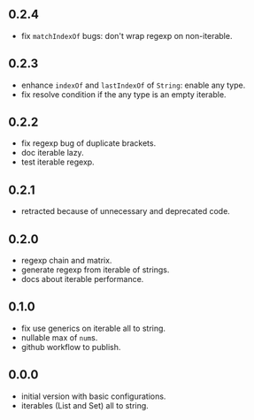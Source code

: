 ## 0.2.4

- fix `matchIndexOf` bugs: don't wrap regexp on non-iterable.

## 0.2.3

- enhance `indexOf` and `lastIndexOf` of `String`: enable any type.
- fix resolve condition if the any type is an empty iterable.

## 0.2.2

- fix regexp bug of duplicate brackets.
- doc iterable lazy.
- test iterable regexp.

## 0.2.1

- retracted because of unnecessary and deprecated code.

## 0.2.0

- regexp chain and matrix.
- generate regexp from iterable of strings.
- docs about iterable performance.

## 0.1.0

- fix use generics on iterable all to string.
- nullable max of `num`s.
- github workflow to publish.

## 0.0.0

- initial version with basic configurations.
- iterables (List and Set) all to string.
